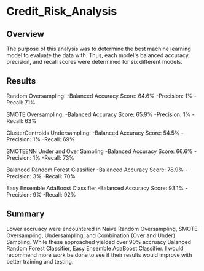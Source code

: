 # Credit_Risk_Analysis
## Overview
The purpose of this analysis was to determine the best machine learning model to evaluate the data with. Thus, each model's balanced accuracy, precision, and recall scores were determined for six different models.
## Results
Random Oversampling:
  -Balanced Accuracy Score: 64.6%
  -Precision: 1%
  -Recall: 71%
  
SMOTE Oversampling:
  -Balanced Accuracy Score: 65.9%
  -Precision: 1%
  -Recall: 63%
  
ClusterCentroids Undersampling:
  -Balanced Accuracy Score: 54.5%
  -Precision: 1%
  -Recall: 69%
  
SMOTEENN Under and Over Sampling
  -Balanced Accuracy Score: 66.6%
  -Precision: 1%
  -Recall: 73%
  
Balanced Random Forest Classifier
  -Balanced Accuracy Score: 78.9%
  -Precision: 3%
  -Recall: 70%
  
Easy Ensemble AdaBoost Classifier
  -Balanced Accuracy Score: 93.1%
  -Precision: 9%
  -Recall: 92%
  
  ## Summary
Lower accruacy were encountered in Naive Random Oversampling, SMOTE Oversampling, Undersampling, and Combination (Over and Under) Sampling.
While these approached yielded over 90% accruacy Balanced Random Forest Classifier, Easy Ensemble AdaBoost Classifier.
I would recommend more work be done to see if their results would improve with better training and testing.
